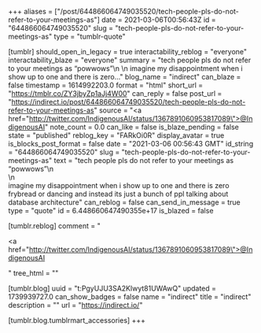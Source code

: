 +++
aliases = ["/post/644866064749035520/tech-people-pls-do-not-refer-to-your-meetings-as"]
date = 2021-03-06T00:56:43Z
id = "644866064749035520"
slug = "tech-people-pls-do-not-refer-to-your-meetings-as"
type = "tumblr-quote"

[tumblr]
should_open_in_legacy = true
interactability_reblog = "everyone"
interactability_blaze = "everyone"
summary = "tech people pls do not refer to your meetings as “powwows”\n \n imagine my disappointment when i show up to one and there is zero..."
blog_name = "indirect"
can_blaze = false
timestamp = 1614992203.0
format = "html"
short_url = "https://tmblr.co/ZY3jbyZp1aJj4W00"
can_reply = false
post_url = "https://indirect.io/post/644866064749035520/tech-people-pls-do-not-refer-to-your-meetings-as"
source = "<a href=\"http://twitter.com/IndigenousAI/status/1367891060953817089\">@IndigenousAI</a>"
note_count = 0.0
can_like = false
is_blaze_pending = false
state = "published"
reblog_key = "FARkOi0R"
display_avatar = true
is_blocks_post_format = false
date = "2021-03-06 00:56:43 GMT"
id_string = "644866064749035520"
slug = "tech-people-pls-do-not-refer-to-your-meetings-as"
text = "tech people pls do not refer to your meetings as &ldquo;powwows&rdquo;\n<br/>\n<br/>imagine my disappointment when i show up to one and there is zero frybread or dancing and instead its just a bunch of ppl talking about database architecture"
can_reblog = false
can_send_in_message = true
type = "quote"
id = 6.448660647490355e+17
is_blazed = false

[tumblr.reblog]
comment = "<p><a href=\"http://twitter.com/IndigenousAI/status/1367891060953817089\">@IndigenousAI</a></p>"
tree_html = ""

[tumblr.blog]
uuid = "t:PgyUJU3SA2Klwyt81UWAwQ"
updated = 1739939727.0
can_show_badges = false
name = "indirect"
title = "indirect"
description = ""
url = "https://indirect.io/"

[tumblr.blog.tumblrmart_accessories]
+++
